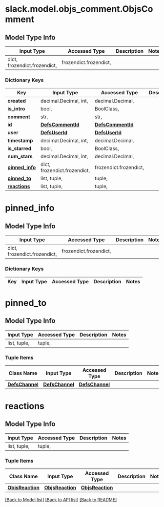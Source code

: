 # slack.model.objs_comment.ObjsComment

## Model Type Info
Input Type | Accessed Type | Description | Notes
------------ | ------------- | ------------- | -------------
dict, frozendict.frozendict,  | frozendict.frozendict,  |  | 

### Dictionary Keys
Key | Input Type | Accessed Type | Description | Notes
------------ | ------------- | ------------- | ------------- | -------------
**created** | decimal.Decimal, int,  | decimal.Decimal,  |  | 
**is_intro** | bool,  | BoolClass,  |  | 
**comment** | str,  | str,  |  | 
**id** | [**DefsCommentId**](DefsCommentId.md) | [**DefsCommentId**](DefsCommentId.md) |  | 
**user** | [**DefsUserId**](DefsUserId.md) | [**DefsUserId**](DefsUserId.md) |  | 
**timestamp** | decimal.Decimal, int,  | decimal.Decimal,  |  | 
**is_starred** | bool,  | BoolClass,  |  | [optional] 
**num_stars** | decimal.Decimal, int,  | decimal.Decimal,  |  | [optional] 
**[pinned_info](#pinned_info)** | dict, frozendict.frozendict,  | frozendict.frozendict,  |  | [optional] 
**[pinned_to](#pinned_to)** | list, tuple,  | tuple,  |  | [optional] 
**[reactions](#reactions)** | list, tuple,  | tuple,  |  | [optional] 

# pinned_info

## Model Type Info
Input Type | Accessed Type | Description | Notes
------------ | ------------- | ------------- | -------------
dict, frozendict.frozendict,  | frozendict.frozendict,  |  | 

### Dictionary Keys
Key | Input Type | Accessed Type | Description | Notes
------------ | ------------- | ------------- | ------------- | -------------

# pinned_to

## Model Type Info
Input Type | Accessed Type | Description | Notes
------------ | ------------- | ------------- | -------------
list, tuple,  | tuple,  |  | 

### Tuple Items
Class Name | Input Type | Accessed Type | Description | Notes
------------- | ------------- | ------------- | ------------- | -------------
[**DefsChannel**](DefsChannel.md) | [**DefsChannel**](DefsChannel.md) | [**DefsChannel**](DefsChannel.md) |  | 

# reactions

## Model Type Info
Input Type | Accessed Type | Description | Notes
------------ | ------------- | ------------- | -------------
list, tuple,  | tuple,  |  | 

### Tuple Items
Class Name | Input Type | Accessed Type | Description | Notes
------------- | ------------- | ------------- | ------------- | -------------
[**ObjsReaction**](ObjsReaction.md) | [**ObjsReaction**](ObjsReaction.md) | [**ObjsReaction**](ObjsReaction.md) |  | 

[[Back to Model list]](../../README.md#documentation-for-models) [[Back to API list]](../../README.md#documentation-for-api-endpoints) [[Back to README]](../../README.md)

